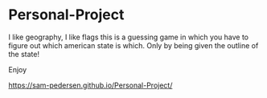 # Personal-Project
 
 I like geography, I like flags this is a guessing game in which you have to figure out which american state is which. Only by being given the outline of the state! 

 Enjoy

 https://sam-pedersen.github.io/Personal-Project/